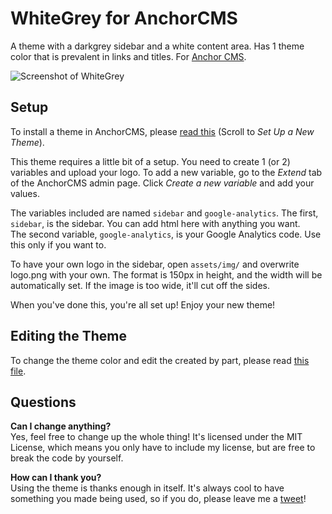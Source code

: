 # WhiteGrey for AnchorCMS

A theme with a darkgrey sidebar and a white content area. Has 1 theme color that is prevalent in links and titles. For [Anchor CMS](http://http://anchorcms.com/).

![Screenshot of WhiteGrey](http://www.frisovandijk.com/public/git/whitegrey/themescreenshot.png)

## Setup

To install a theme in AnchorCMS, please [read this](http://www.texfly.com/anchor-cms/) (Scroll to *Set Up a New Theme*).

This theme requires a little bit of a setup. You need to create 1 (or 2) variables and upload your logo. To add a new variable, go to the *Extend* tab of the AnchorCMS admin page. Click *Create a new variable* and add your values.

The variables included are named `sidebar` and `google-analytics`. The first, `sidebar`, is the sidebar. You can add html here with anything you want.<br/>
The second variable, `google-analytics`, is your Google Analytics code. Use this only if you want to.

To have your own logo in the sidebar, open `assets/img/` and overwrite logo.png with your own. The format is 150px in height, and the width will be automatically set. If the image is too wide, it'll cut off the sides.

When you've done this, you're all set up! Enjoy your new theme!

## Editing the Theme

To change the theme color and edit the created by part, please read [this file](THEME_EDIT.md).

## Questions

**Can I change anything?**<br/>
Yes, feel free to change up the whole thing! It's licensed under the MIT License, which means you only have to include my license, but are free to break the code by yourself.

**How can I thank you?**<br/>
Using the theme is thanks enough in itself. It's always cool to have something you made being used, so if you do, please leave me a [tweet](https://twitter.com/Frisovandijk)!